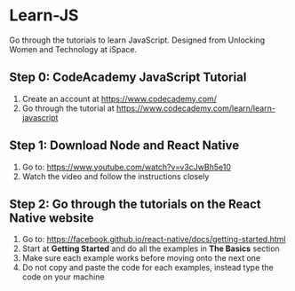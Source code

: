 # Learn-JS
Go through the tutorials to learn JavaScript. Designed from Unlocking Women and Technology at iSpace.

## Step 0: CodeAcademy JavaScript Tutorial

1. Create an account at https://www.codecademy.com/
2. Go through the tutorial at https://www.codecademy.com/learn/learn-javascript

## Step 1: Download Node and React Native

1. Go to: https://www.youtube.com/watch?v=v3cJwBh5e10
2. Watch the video and follow the instructions closely

## Step 2: Go through the tutorials on the React Native website

1. Go to: https://facebook.github.io/react-native/docs/getting-started.html
2. Start at **Getting Started** and do all the examples in **The Basics** section
3. Make sure each example works before moving onto the next one
4. Do not copy and paste the code for each examples, instead type the code on your machine
